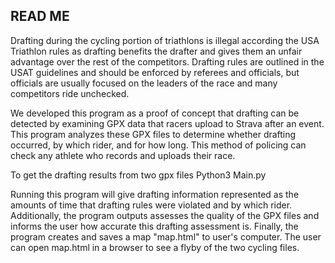 ## READ ME


Drafting during the cycling portion of triathlons is illegal according the USA
Triathlon rules as drafting benefits the drafter and gives them an unfair
advantage over the rest of the competitors.  Drafting rules are outlined
in the USAT guidelines and should be enforced by referees and officials,
but officials are usually focused on the leaders of the race and many
competitors ride unchecked.

We developed this program as a proof of concept that drafting can be detected
by examining GPX data that racers upload to Strava after an event.
This program analyzes these GPX files to determine whether drafting occurred,
by which rider, and for how long.  This method of policing can check any
athlete who records and uploads their race.  

To get the drafting results from two gpx files
Python3 Main.py

Running this program will give drafting information represented as the amounts
of time that drafting rules were violated and by which rider.
Additionally, the program outputs assesses the quality of the GPX files and
informs the user how accurate this drafting assessment is.
Finally, the program creates and saves a map "map.html" to user's computer.
The user can open map.html in a browser to see a flyby of the two cycling files.
